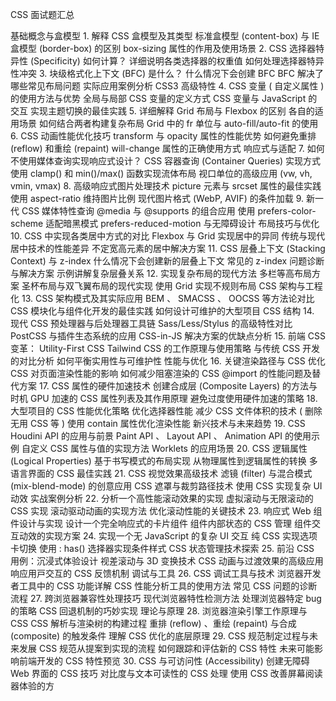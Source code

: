 CSS ⾯试题汇总

  基础概念与盒模型  1.  解释 CSS 盒模型及其类型 标准盒模型 (content-box) 与 IE 盒模型 (border-box) 的区别 box-sizing 属性的作⽤及使⽤场景 2. CSS 选择器特异性 (Specificity) 如何计算？ 详细说明各类选择器的权重值 如何处理选择器特异性冲突 3.  块级格式化上下⽂ (BFC) 是什么？ 什么情况下会创建 BFC BFC 解决了哪些常⻅布局问题 实际应⽤案例分析 CSS3 ⾼级特性  4. CSS 变量 ( ⾃定义属性 ) 的使⽤⽅法与优势 全局与局部 CSS 变量的定义⽅式 CSS 变量与 JavaScript 的交互 实现主题切换的最佳实践 5.  详细解释 Grid 布局与 Flexbox 的区别 各⾃的适⽤场景 如何结合两者构建复杂布局 Grid 中的 fr 单位与 auto-fill/auto-fit 的使⽤ 6. CSS 动画性能优化技巧 transform 与 opacity 属性的性能优势 如何避免重排 (reflow) 和重绘 (repaint) will-change 属性的正确使⽤⽅式 响应式与适配  7.  如何不使⽤媒体查询实现响应式设计？ CSS 容器查询 (Container Queries) 实现⽅式 使⽤ clamp() 和 min()/max() 函数实现流体布局 视⼝单位的⾼级应⽤ (vw, vh, vmin, vmax) 8.  ⾼级响应式图⽚处理技术 picture 元素与 srcset 属性的最佳实践 使⽤ aspect-ratio 维持图⽚⽐例 现代图⽚格式 (WebP, AVIF) 的条件加载 9.  新⼀代 CSS 媒体特性查询 @media  与 @supports  的组合应⽤ 使⽤ prefers-color-scheme  适配暗⿊模式 prefers-reduced-motion  与⽆障碍设计 布局技巧与优化  10. CSS 中实现各类居中⽅式的对⽐ Flexbox 与 Grid 实现居中的异同 传统与现代居中技术的性能差异 不定宽⾼元素的居中解决⽅案 11. CSS 层叠上下⽂ (Stacking Context) 与 z-index 什么情况下会创建新的层叠上下⽂ 常⻅的 z-index  问题诊断与解决⽅案 ⽰例讲解复杂层叠关系 12.  实现复杂布局的现代⽅法 多栏等⾼布局⽅案 圣杯布局与双⻜翼布局的现代实现 使⽤ Grid 实现不规则布局 CSS 架构与⼯程化  13. CSS 架构模式及其实际应⽤ BEM 、 SMACSS 、 OOCSS 等⽅法论对⽐ CSS 模块化与组件化开发的最佳实践 如何设计可维护的⼤型项⽬ CSS 结构 14.  现代 CSS 预处理器与后处理器⼯具链 Sass/Less/Stylus 的⾼级特性对⽐ PostCSS 与插件⽣态系统的应⽤ CSS-in-JS 解决⽅案的优缺点分析 15.  前端 CSS 变⾰： Utility-First CSS Tailwind CSS 的⼯作原理与使⽤策略 与传统 CSS 开发的对⽐分析 如何平衡实⽤性与可维护性 性能与优化  16.  关键渲染路径与 CSS 优化 CSS 对⻚⾯渲染性能的影响 如何减少阻塞渲染的 CSS @import 的性能问题及替代⽅案 17. CSS 属性的硬件加速技术 创建合成层 (Composite Layers) 的⽅法与时机 GPU 加速的 CSS 属性列表及其作⽤原理 避免过度使⽤硬件加速的策略 18.  ⼤型项⽬的 CSS 性能优化策略 优化选择器性能 减少 CSS ⽂件体积的技术 ( 删除⽆⽤ CSS 等 ) 使⽤ contain 属性优化渲染性能 新兴技术与未来趋势  19. CSS Houdini API 的应⽤与前景 Paint API 、 Layout API 、 Animation API 的使⽤⽰例 ⾃定义 CSS 属性与值的实现⽅法 Worklets 的应⽤场景 20. CSS 逻辑属性 (Logical Properties) 基于书写模式的布局实现 从物理属性到逻辑属性的转换 多语⾔界⾯的 CSS 最佳实践 21. CSS 视觉效果⾼级技术 滤镜 (filter) 与混合模式 (mix-blend-mode) 的创意应⽤ CSS 遮罩与裁剪路径技术 使⽤ CSS 实现复杂 UI 动效 实战案例分析  22.  分析⼀个⾼性能滚动效果的实现 虚拟滚动与⽆限滚动的 CSS 实现 滚动驱动动画的实现⽅法 优化滚动性能的关键技术 23.  响应式 Web 组件设计与实现 设计⼀个完全响应式的卡⽚组件 组件内部状态的 CSS 管理 组件交互动效的实现⽅案 24.  实现⼀个⽆ JavaScript 的复杂 UI 交互 纯 CSS 实现选项卡切换 使⽤ : has()  选择器实现条件样式 CSS 状态管理技术探索 25.  前沿 CSS ⽤例：沉浸式体验设计 视差滚动与 3D 变换技术 CSS 动画与过渡效果的⾼级应⽤ 响应⽤⼾交互的 CSS 反馈机制 调试与⼯具  26. CSS 调试⼯具与技术 浏览器开发者⼯具中的 CSS 功能详解 CSS 性能分析⼯具的使⽤⽅法 常⻅ CSS 问题的诊断流程 27.  跨浏览器兼容性处理技巧 现代浏览器特性检测⽅法 处理浏览器特定 bug 的策略 CSS 回退机制的巧妙实现 理论与原理  28.  浏览器渲染引擎⼯作原理与 CSS CSS 解析与渲染树的构建过程 重排 (reflow) 、重绘 (repaint) 与合成 (composite) 的触发条件 理解 CSS 优化的底层原理 29. CSS 规范制定过程与未来发展 CSS 规范从提案到实现的流程 如何跟踪和评估新的 CSS 特性 未来可能影响前端开发的 CSS 特性预览 30. CSS 与可访问性 (Accessibility) 创建⽆障碍 Web 界⾯的 CSS 技巧 对⽐度与⽂本可读性的 CSS 处理 使⽤ CSS 改善屏幕阅读器体验的⽅
